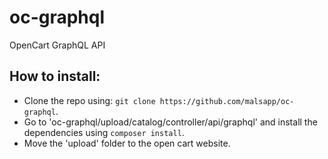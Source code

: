# oc-graphql
OpenCart GraphQL API


## How to install:
* Clone the repo using: `git clone https://github.com/malsapp/oc-graphql`.
* Go to 'oc-graphql/upload/catalog/controller/api/graphql' and install the dependencies using `composer install`.
* Move the 'upload' folder to the open cart website.
